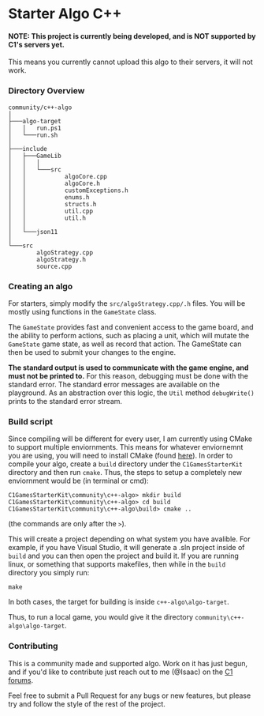 # Starter Algo C++

#### NOTE: This project is currently being developed, and is NOT supported by C1's servers yet.
This means you currently cannot upload this algo to their servers, it will not work.

### Directory Overview

```
community/c++-algo
│
├───algo-target
│   │   run.ps1
│   └───run.sh
│
├───include
│   ├───GameLib
│   │   │
│   │   └───src
│   │           algoCore.cpp
│   │           algoCore.h
│   │           customExceptions.h
│   │           enums.h
│   │           structs.h
│   │           util.cpp
│   │           util.h
│   │
│   └───json11
│
└───src
        algoStrategy.cpp
        algoStrategy.h
        source.cpp
```
    
### Creating an algo

For starters, simply modify the `src/algoStrategy.cpp/.h` files. You will be mostly using functions in the `GameState` class.

The `GameState` provides fast and convenient access to the game board, and the ability to perform actions, such as placing a 
unit, which will mutate the `GameState` game state, as well as record that action. The GameState can then be used to submit your changes to the engine.

**The standard output is used to communicate with the game engine, and must not be printed to.**
For this reason, debugging must be done with the standard error. The standard error messages are 
available on the playground. As an abstraction over this logic, the `Util` method `debugWrite()` prints to the standard error stream.

### Build script

Since compiling will be different for every user, I am currently using CMake to support multiple enviornments.
This means for whatever enviornemnt you are using, you will need to install CMake (found [here](https://cmake.org/download/)).
In order to compile your algo, create a `build` directory under the `C1GamesStarterKit` directory and then run `cmake`.
Thus, the steps to setup a completely new enviornment would be (in terminal or cmd):
```
C1GamesStarterKit\community\c++-algo> mkdir build
C1GamesStarterKit\community\c++-algo> cd build
C1GamesStarterKit\community\c++-algo\build> cmake ..
```
(the commands are only after the `>`).

This will create a project depending on what system you have avalible.
For example, if you have Visual Studio, it will generate a .sln project inside of `build` and you can then open
the project and build it.
If you are running linux, or something that supports makefiles, then while in the `build` directory you simply run:
```
make
```

In both cases, the target for building is inside `c++-algo\algo-target`.

Thus, to run a local game, you would give it the directory `community\c++-algo\algo-target`.

### Contributing

This is a community made and supported algo. Work on it has just begun, and if you'd like to contribute
just reach out to me (@Isaac) on the [C1 forums](https://forum.c1games.com/).

Feel free to submit a Pull Request for any bugs or new features, but please try and follow the style of the rest of the project.
